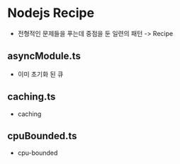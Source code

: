 # Nodejs Recipe
- 전형적인 문제들을 푸는데 중점을 둔 일련의 패턴 -> Recipe

## asyncModule.ts
- 이미 초기화 된 큐

## caching.ts
- caching

## cpuBounded.ts
- cpu-bounded